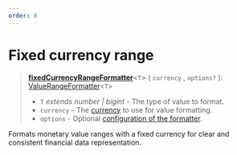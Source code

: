 ```yaml
---
order: 8
---
```


# Fixed currency range <Badge type="info" text="@localizer/format-number" />

> **[fixedCurrencyRangeFormatter](../../../api/_localizer/format-number/fixedCurrencyRangeFormatter/index.md)**<`T`> ( `currency` , `options?` ): [ValueRangeFormatter](../../index.md#valuerangeformatter-t)<`T`>
>
> - `T` _extends number | bigint_ - The type of value to format.
> - `currency` - The [currency](../../../api/_localizer/format-number/CurrencyCode/index.md) to use for value formatting.
> - `options` - Optional [configuration of the formatter](../options/index.md).

Formats monetary value ranges with a fixed currency for clear and consistent financial data representation.
